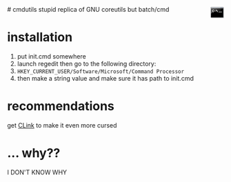<img align="right" src="./cmd.png" width="32">
# cmdutils
stupid replica of GNU coreutils but batch/cmd
  
# installation
1. put init.cmd somewhere  
2. launch regedit then go to the following directory:  
3. `HKEY_CURRENT_USER/Software/Microsoft/Command Processor`  
4. then make a string value and make sure it has path to init.cmd
  
# recommendations
get [CLink](http://mridgers.github.io/clink/) to make it even more cursed

# ... why??
I DON'T KNOW WHY
